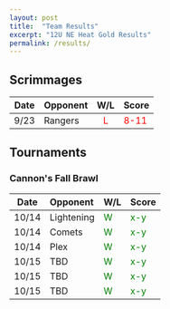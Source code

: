 ```yaml
---
layout: post
title:  "Team Results"
excerpt: "12U NE Heat Gold Results"
permalink: /results/
---
```


## Scrimmages

|Date  | Opponent | W/L | Score |
|:----:|:--------|:----:|:----|
|9/23|Rangers|<span style="color:red">L</span>|<span style="color:red">8-11</span>|

## Tournaments

### Cannon's Fall Brawl

|Date  | Opponent | W/L | Score |
|:----:|:--------|:----|:----|
| 10/14  |Lightening |<span style="color:green">W</span>|<span style="color:green">x-y</span>|
| 10/14  |Comets     |<span style="color:green">W</span>|<span style="color:green">x-y</span>|
| 10/14  |Plex       |<span style="color:green">W</span>|<span style="color:green">x-y</span>|
| 10/15  |TBD        |<span style="color:green">W</span>|<span style="color:green">x-y</span>|
| 10/15  |TBD        |<span style="color:green">W</span>|<span style="color:green">x-y</span>|
| 10/15  |TBD        |<span style="color:green">W</span>|<span style="color:green">x-y</span>|

